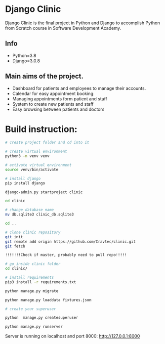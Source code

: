 # Django Clinic
Django Clinic is the final project in Python and Django to accomplish Python from Scratch course in Software Development Academy.

## Info

* Python=3.8
* Django=3.0.8

## Main aims of the project.

* Dashboard for patients and employees to manage their accounts.
* Calendar for easy appointment booking
* Managing appointments form patient and staff
* System to create new patients and staff
* Easy browsing between patients and doctors


# Build instruction:

```bash
# create project folder and cd into it
 
# create virtual environment
python3 -m venv venv

# activate virtual environment
source venv/bin/activate

# install django
pip install django

django-admin.py startproject clinic

cd clinic

# change database name
mv db.sqlite3 clinic_db.sqlite3

cd ..

# clone clinic repository
git init
git remote add origin https://github.com/Cravtec/clinic.git
git fetch

!!!!!!!Check if master, probably need to pull repo!!!!!

# go inside clinic folder
cd clinic/

# install requirements
pip3 install -r requirements.txt

python manage.py migrate

python manage.py loaddata fixtures.json

# create your superuser

python  manage.py createsuperuser

python manage.py runserver
```

Server is running on localhost and port 8000:
http://127.0.0.1:8000
